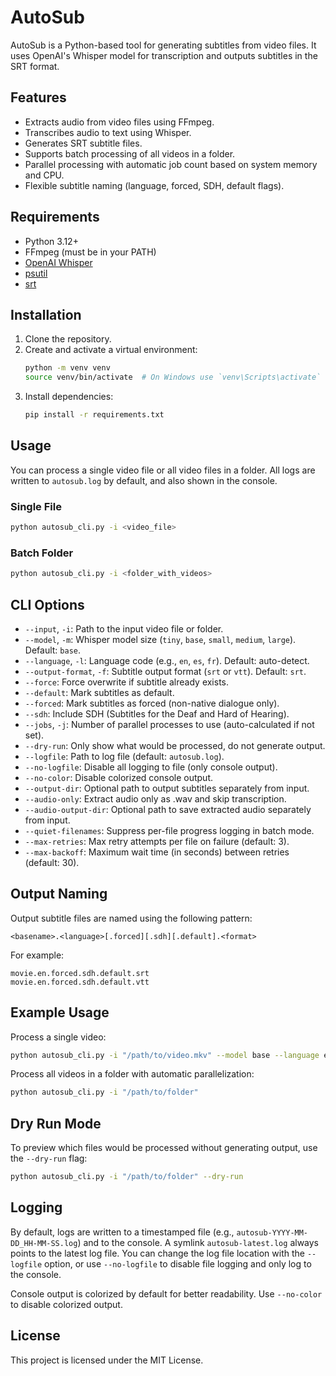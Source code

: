# AutoSub

AutoSub is a Python-based tool for generating subtitles from video files. It uses OpenAI's Whisper model for transcription and outputs subtitles in the SRT format.

## Features
- Extracts audio from video files using FFmpeg.
- Transcribes audio to text using Whisper.
- Generates SRT subtitle files.
- Supports batch processing of all videos in a folder.
- Parallel processing with automatic job count based on system memory and CPU.
- Flexible subtitle naming (language, forced, SDH, default flags).

## Requirements
- Python 3.12+
- FFmpeg (must be in your PATH)
- [OpenAI Whisper](https://github.com/openai/whisper)
- [psutil](https://pypi.org/project/psutil/)
- [srt](https://pypi.org/project/srt/)

## Installation
1. Clone the repository.
2. Create and activate a virtual environment:
   ```bash
   python -m venv venv
   source venv/bin/activate  # On Windows use `venv\Scripts\activate`
   ```
3. Install dependencies:
   ```bash
   pip install -r requirements.txt
   ```

## Usage

You can process a single video file or all video files in a folder. All logs are written to `autosub.log` by default, and also shown in the console.

### Single File
```bash
python autosub_cli.py -i <video_file>
```

### Batch Folder
```bash
python autosub_cli.py -i <folder_with_videos>
```

## CLI Options

- `--input`, `-i`: Path to the input video file or folder.
- `--model`, `-m`: Whisper model size (`tiny`, `base`, `small`, `medium`, `large`). Default: `base`.
- `--language`, `-l`: Language code (e.g., `en`, `es`, `fr`). Default: auto-detect.
- `--output-format`, `-f`: Subtitle output format (`srt` or `vtt`). Default: `srt`.
- `--force`: Force overwrite if subtitle already exists.
- `--default`: Mark subtitles as default.
- `--forced`: Mark subtitles as forced (non-native dialogue only).
- `--sdh`: Include SDH (Subtitles for the Deaf and Hard of Hearing).
- `--jobs`, `-j`: Number of parallel processes to use (auto-calculated if not set).
- `--dry-run`: Only show what would be processed, do not generate output.
- `--logfile`: Path to log file (default: `autosub.log`).
- `--no-logfile`: Disable all logging to file (only console output).
- `--no-color`: Disable colorized console output.
- `--output-dir`: Optional path to output subtitles separately from input.
- `--audio-only`: Extract audio only as .wav and skip transcription.
- `--audio-output-dir`: Optional path to save extracted audio separately from input.
- `--quiet-filenames`: Suppress per-file progress logging in batch mode.
- `--max-retries`: Max retry attempts per file on failure (default: 3).
- `--max-backoff`: Maximum wait time (in seconds) between retries (default: 30).

## Output Naming

Output subtitle files are named using the following pattern:
```
<basename>.<language>[.forced][.sdh][.default].<format>
```
For example:
```
movie.en.forced.sdh.default.srt
movie.en.forced.sdh.default.vtt
```

## Example Usage

Process a single video:
```bash
python autosub_cli.py -i "/path/to/video.mkv" --model base --language en --forced --sdh
```

Process all videos in a folder with automatic parallelization:
```bash
python autosub_cli.py -i "/path/to/folder"
```

## Dry Run Mode

To preview which files would be processed without generating output, use the `--dry-run` flag:
```bash
python autosub_cli.py -i "/path/to/folder" --dry-run
```

## Logging

By default, logs are written to a timestamped file (e.g., `autosub-YYYY-MM-DD_HH-MM-SS.log`) and to the console. A symlink `autosub-latest.log` always points to the latest log file. You can change the log file location with the `--logfile` option, or use `--no-logfile` to disable file logging and only log to the console.

Console output is colorized by default for better readability. Use `--no-color` to disable colorized output.

## License

This project is licensed under the MIT License.
